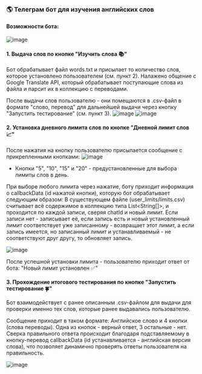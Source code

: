 ### 🌎 Телеграм бот для изучения английских слов

#### Возможности бота:
![image](https://user-images.githubusercontent.com/110935510/234935773-f4509819-14bc-41f6-8091-70750c7252c2.png)


#### 1. Выдача слов по кнопке "Изучить слова 📚"
Бот обрабатывает файл words.txt и присылает то количество слов, которое установлено пользователем (см. пункт 2).
Налажено общение с Google Translate API, который обрабатывает поступающие слова из файла и парсит их в коллекцию с переводами.

После выдачи слов пользователю - они помещаются в .csv-файл в формате "слово, перевод" для дальнейшей выдачи через кнопку "Запустить тестирование" (см. пункт 3).
![image](https://user-images.githubusercontent.com/110935510/234936212-6138027e-59d9-4674-97ea-579aafde4c42.png)
![image](https://user-images.githubusercontent.com/110935510/234936390-ffabdae9-c68f-4453-b9ba-255b393ec092.png)

#### 2. Установка дневного лимита слов по кнопке "Дневной лимит слов 📈" 
После нажатия на кнопку пользователю присылается сообщение с прикрепленными кнопками:
![image](https://user-images.githubusercontent.com/110935510/234936532-22083db6-0248-46c9-94fd-7acf469f7ea5.png)


- Кнопки "5", "10", "15" и "20" - предустановленные для выбора лимиты слов в день. 

При выборе любого лимита через нажатие, боту приходит информация о callbackData (id нажатой кнопки), которую бот обрабатывает следующим образом:
В существующем файле (user_limits/limits.csv) считывает всё содержимое в коллекцию типа List<String[]>, и проходится по каждой записи,
сверяя chatId и новый лимит. Если записи нет - записывает её, если запись есть и новый установленный лимит соответствует уже записанному - 
возвращает этот лимит, а если запись имеется, но записанный лимит и устанавливаемый - не соответствуют друг другу, то обновляет запись.

![image](https://user-images.githubusercontent.com/110935510/234937479-7ec8f99a-f83b-473f-af16-e95c255349a9.png)



После успешной установки лимита - пользователю приходит ответ от бота: "Новый лимит установлен ✅"

#### 3. Прохождение итогового тестирования по кнопке "Запустить тестирование 🍀"
Бот взаимодействует с ранее описанным .csv-файлом для выдачи для проверки именно тех слов, которые ранее выдавались пользователю.

Сообщение приходит в таком формате: Английское слово и 4 кнопки (слова переводы). Одна из кнопок - верный ответ, 3 остальные - нет. Сверка правильного ответа происходит благодаря подставляемому в кнопку-перевод callbackData (id устанавливается - английская версия слова), что позволяет динамично проверять ответы пользователя на правильность.

![image](https://user-images.githubusercontent.com/110935510/234935542-dd6f9dfc-8ce0-4fdf-991d-291de3a9d874.png)

